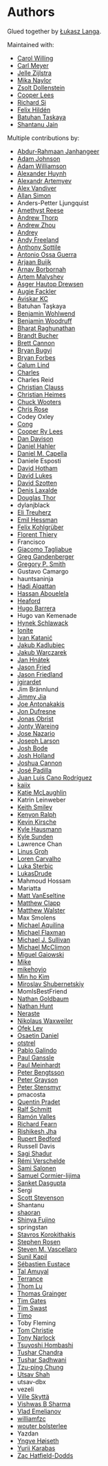 # Authors

Glued together by [Łukasz Langa](mailto:lukasz@langa.pl).

Maintained with:

- [Carol Willing](mailto:carolcode@willingconsulting.com)
- [Carl Meyer](mailto:carl@oddbird.net)
- [Jelle Zijlstra](mailto:jelle.zijlstra@gmail.com)
- [Mika Naylor](mailto:mail@autophagy.io)
- [Zsolt Dollenstein](mailto:zsol.zsol@gmail.com)
- [Cooper Lees](mailto:me@cooperlees.com)
- [Richard Si](mailto:sichard26@gmail.com)
- [Felix Hildén](mailto:felix.hilden@gmail.com)
- [Batuhan Taskaya](mailto:batuhan@python.org)
- [Shantanu Jain](mailto:hauntsaninja@gmail.com)

Multiple contributions by:

- [Abdur-Rahmaan Janhangeer](mailto:arj.python@gmail.com)
- [Adam Johnson](mailto:me@adamj.eu)
- [Adam Williamson](mailto:adamw@happyassassin.net)
- [Alexander Huynh](mailto:ahrex-gh-psf-black@e.sc)
- [Alexandr Artemyev](mailto:mogost@gmail.com)
- [Alex Vandiver](mailto:github@chmrr.net)
- [Allan Simon](mailto:allan.simon@supinfo.com)
- Anders-Petter Ljungquist
- [Amethyst Reese](mailto:amy@n7.gg)
- [Andrew Thorp](mailto:andrew.thorp.dev@gmail.com)
- [Andrew Zhou](mailto:andrewfzhou@gmail.com)
- [Andrey](mailto:dyuuus@yandex.ru)
- [Andy Freeland](mailto:andy@andyfreeland.net)
- [Anthony Sottile](mailto:asottile@umich.edu)
- [Antonio Ossa Guerra](mailto:aaossa+black@uc.cl)
- [Arjaan Buijk](mailto:arjaan.buijk@gmail.com)
- [Arnav Borbornah](mailto:arnavborborah11@gmail.com)
- [Artem Malyshev](mailto:proofit404@gmail.com)
- [Asger Hautop Drewsen](mailto:asgerdrewsen@gmail.com)
- [Augie Fackler](mailto:raf@durin42.com)
- [Aviskar KC](mailto:aviskarkc10@gmail.com)
- Batuhan Taşkaya
- [Benjamin Wohlwend](mailto:bw@piquadrat.ch)
- [Benjamin Woodruff](mailto:github@benjam.info)
- [Bharat Raghunathan](mailto:bharatraghunthan9767@gmail.com)
- [Brandt Bucher](mailto:brandtbucher@gmail.com)
- [Brett Cannon](mailto:brett@python.org)
- [Bryan Bugyi](mailto:bryan.bugyi@rutgers.edu)
- [Bryan Forbes](mailto:bryan@reigndropsfall.net)
- [Calum Lind](mailto:calumlind@gmail.com)
- [Charles](mailto:peacech@gmail.com)
- Charles Reid
- [Christian Clauss](mailto:cclauss@bluewin.ch)
- [Christian Heimes](mailto:christian@python.org)
- [Chuck Wooters](mailto:chuck.wooters@microsoft.com)
- [Chris Rose](mailto:offline@offby1.net)
- Codey Oxley
- [Cong](mailto:congusbongus@gmail.com)
- [Cooper Ry Lees](mailto:me@cooperlees.com)
- [Dan Davison](mailto:dandavison7@gmail.com)
- [Daniel Hahler](mailto:github@thequod.de)
- [Daniel M. Capella](mailto:polycitizen@gmail.com)
- Daniele Esposti
- [David Hotham](mailto:david.hotham@metaswitch.com)
- [David Lukes](mailto:dafydd.lukes@gmail.com)
- [David Szotten](mailto:davidszotten@gmail.com)
- [Denis Laxalde](mailto:denis@laxalde.org)
- [Douglas Thor](mailto:dthor@transphormusa.com)
- dylanjblack
- [Eli Treuherz](mailto:eli@treuherz.com)
- [Emil Hessman](mailto:emil@hessman.se)
- [Felix Kohlgrüber](mailto:felix.kohlgrueber@gmail.com)
- [Florent Thiery](mailto:fthiery@gmail.com)
- Francisco
- [Giacomo Tagliabue](mailto:giacomo.tag@gmail.com)
- [Greg Gandenberger](mailto:ggandenberger@shoprunner.com)
- [Gregory P. Smith](mailto:greg@krypto.org)
- Gustavo Camargo
- hauntsaninja
- [Hadi Alqattan](mailto:alqattanhadizaki@gmail.com)
- [Hassan Abouelela](mailto:hassan@hassanamr.com)
- [Heaford](mailto:dan@heaford.com)
- [Hugo Barrera](mailto::hugo@barrera.io)
- Hugo van Kemenade
- [Hynek Schlawack](mailto:hs@ox.cx)
- [Ionite](mailto:dev@ionite.io)
- [Ivan Katanić](mailto:ivan.katanic@gmail.com)
- [Jakub Kadlubiec](mailto:jakub.kadlubiec@skyscanner.net)
- [Jakub Warczarek](mailto:jakub.warczarek@gmail.com)
- [Jan Hnátek](mailto:jan.hnatek@gmail.com)
- [Jason Fried](mailto:me@jasonfried.info)
- [Jason Friedland](mailto:jason@friedland.id.au)
- [jgirardet](mailto:ijkl@netc.fr)
- Jim Brännlund
- [Jimmy Jia](mailto:tesrin@gmail.com)
- [Joe Antonakakis](mailto:jma353@cornell.edu)
- [Jon Dufresne](mailto:jon.dufresne@gmail.com)
- [Jonas Obrist](mailto:ojiidotch@gmail.com)
- [Jonty Wareing](mailto:jonty@jonty.co.uk)
- [Jose Nazario](mailto:jose.monkey.org@gmail.com)
- [Joseph Larson](mailto:larson.joseph@gmail.com)
- [Josh Bode](mailto:joshbode@fastmail.com)
- [Josh Holland](mailto:anowlcalledjosh@gmail.com)
- [Joshua Cannon](mailto:joshdcannon@gmail.com)
- [José Padilla](mailto:jpadilla@webapplicate.com)
- [Juan Luis Cano Rodríguez](mailto:hello@juanlu.space)
- [kaiix](mailto:kvn.hou@gmail.com)
- [Katie McLaughlin](mailto:katie@glasnt.com)
- Katrin Leinweber
- [Keith Smiley](mailto:keithbsmiley@gmail.com)
- [Kenyon Ralph](mailto:kenyon@kenyonralph.com)
- [Kevin Kirsche](mailto:Kev.Kirsche+GitHub@gmail.com)
- [Kyle Hausmann](mailto:kyle.hausmann@gmail.com)
- [Kyle Sunden](mailto:sunden@wisc.edu)
- Lawrence Chan
- [Linus Groh](mailto:mail@linusgroh.de)
- [Loren Carvalho](mailto:comradeloren@gmail.com)
- [Luka Sterbic](mailto:luka.sterbic@gmail.com)
- [LukasDrude](mailto:mail@lukas-drude.de)
- Mahmoud Hossam
- Mariatta
- [Matt VanEseltine](mailto:vaneseltine@gmail.com)
- [Matthew Clapp](mailto:itsayellow+dev@gmail.com)
- [Matthew Walster](mailto:matthew@walster.org)
- Max Smolens
- [Michael Aquilina](mailto:michaelaquilina@gmail.com)
- [Michael Flaxman](mailto:michael.flaxman@gmail.com)
- [Michael J. Sullivan](mailto:sully@msully.net)
- [Michael McClimon](mailto:michael@mcclimon.org)
- [Miguel Gaiowski](mailto:miggaiowski@gmail.com)
- [Mike](mailto:roshi@fedoraproject.org)
- [mikehoyio](mailto:mikehoy@gmail.com)
- [Min ho Kim](mailto:minho42@gmail.com)
- [Miroslav Shubernetskiy](mailto:miroslav@miki725.com)
- MomIsBestFriend
- [Nathan Goldbaum](mailto:ngoldbau@illinois.edu)
- [Nathan Hunt](mailto:neighthan.hunt@gmail.com)
- [Neraste](mailto:neraste.herr10@gmail.com)
- [Nikolaus Waxweiler](mailto:madigens@gmail.com)
- [Ofek Lev](mailto:ofekmeister@gmail.com)
- [Osaetin Daniel](mailto:osaetindaniel@gmail.com)
- [otstrel](mailto:otstrel@gmail.com)
- [Pablo Galindo](mailto:Pablogsal@gmail.com)
- [Paul Ganssle](mailto:p.ganssle@gmail.com)
- [Paul Meinhardt](mailto:mnhrdt@gmail.com)
- [Peter Bengtsson](mailto:mail@peterbe.com)
- [Peter Grayson](mailto:pete@jpgrayson.net)
- [Peter Stensmyr](mailto:peter.stensmyr@gmail.com)
- pmacosta
- [Quentin Pradet](mailto:quentin@pradet.me)
- [Ralf Schmitt](mailto:ralf@systemexit.de)
- [Ramón Valles](mailto:mroutis@protonmail.com)
- [Richard Fearn](mailto:richardfearn@gmail.com)
- [Rishikesh Jha](mailto:rishijha424@gmail.com)
- [Rupert Bedford](mailto:rupert@rupertb.com)
- Russell Davis
- [Sagi Shadur](mailto:saroad2@gmail.com)
- [Rémi Verschelde](mailto:rverschelde@gmail.com)
- [Sami Salonen](mailto:sakki@iki.fi)
- [Samuel Cormier-Iijima](mailto:samuel@cormier-iijima.com)
- [Sanket Dasgupta](mailto:sanketdasgupta@gmail.com)
- Sergi
- [Scott Stevenson](mailto:scott@stevenson.io)
- Shantanu
- [shaoran](mailto:shaoran@sakuranohana.org)
- [Shinya Fujino](mailto:shf0811@gmail.com)
- springstan
- [Stavros Korokithakis](mailto:hi@stavros.io)
- [Stephen Rosen](mailto:sirosen@globus.org)
- [Steven M. Vascellaro](mailto:S.Vascellaro@gmail.com)
- [Sunil Kapil](mailto:snlkapil@gmail.com)
- [Sébastien Eustace](mailto:sebastien.eustace@gmail.com)
- [Tal Amuyal](mailto:TalAmuyal@gmail.com)
- [Terrance](mailto:git@terrance.allofti.me)
- [Thom Lu](mailto:thomas.c.lu@gmail.com)
- [Thomas Grainger](mailto:tagrain@gmail.com)
- [Tim Gates](mailto:tim.gates@iress.com)
- [Tim Swast](mailto:swast@google.com)
- [Timo](mailto:timo_tk@hotmail.com)
- Toby Fleming
- [Tom Christie](mailto:tom@tomchristie.com)
- [Tony Narlock](mailto:tony@git-pull.com)
- [Tsuyoshi Hombashi](mailto:tsuyoshi.hombashi@gmail.com)
- [Tushar Chandra](mailto:tusharchandra2018@u.northwestern.edu)
- [Tushar Sadhwani](mailto:tushar.sadhwani000@gmail.com)
- [Tzu-ping Chung](mailto:uranusjr@gmail.com)
- [Utsav Shah](mailto:ukshah2@illinois.edu)
- utsav-dbx
- vezeli
- [Ville Skyttä](mailto:ville.skytta@iki.fi)
- [Vishwas B Sharma](mailto:sharma.vishwas88@gmail.com)
- [Vlad Emelianov](mailto:volshebnyi@gmail.com)
- [williamfzc](mailto:178894043@qq.com)
- [wouter bolsterlee](mailto:wouter@bolsterl.ee)
- Yazdan
- [Yngve Høiseth](mailto:yngve@hoiseth.net)
- [Yurii Karabas](mailto:1998uriyyo@gmail.com)
- [Zac Hatfield-Dodds](mailto:zac@zhd.dev)
                                                                                                                                                                                                                                                                                                                                                                                                                       